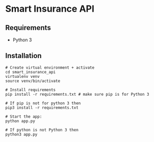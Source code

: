 # Smart Insurance API

## Requirements
- Python 3

## Installation

```
# Create virtual environment + activate
cd smart_insurance_api
virtualenv venv
source venv/bin/activate

# Install requirements 
pip install -r requirements.txt # make sure pip is for Python 3

# If pip is not for python 3 then
pip3 install -r requirements.txt

# Start the app:
python app.py

# If python is not Python 3 then
python3 app.py
```
